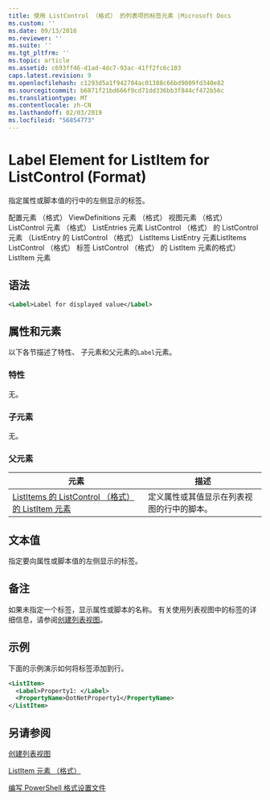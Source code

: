 ```yaml
---
title: 使用 ListControl （格式） 的列表项的标签元素 |Microsoft Docs
ms.custom: ''
ms.date: 09/13/2016
ms.reviewer: ''
ms.suite: ''
ms.tgt_pltfrm: ''
ms.topic: article
ms.assetid: c693ff46-d1ad-4dc7-93ac-41ff2fc6c103
caps.latest.revision: 9
ms.openlocfilehash: c1293d5a1f942704ac01388c66bd9009fd340e82
ms.sourcegitcommit: b6871f21bd666f9cd71dd336bb3f844cf472b56c
ms.translationtype: MT
ms.contentlocale: zh-CN
ms.lasthandoff: 02/03/2019
ms.locfileid: "56854773"
---
```

# <a name="label-element-for-listitem-for-listcontrol-format"></a>Label Element for ListItem for ListControl (Format)

指定属性或脚本值的行中的左侧显示的标签。

配置元素 （格式） ViewDefinitions 元素 （格式） 视图元素 （格式） ListControl 元素 （格式） ListEntries 元素 ListControl （格式） 的 ListControl 元素 （ListEntry 的 ListControl （格式） ListItems ListEntry 元素ListItems ListControl （格式） 标签 ListControl （格式） 的 ListItem 元素的格式） ListItem 元素

## <a name="syntax"></a>语法

```xml
<Label>Label for displayed value</Label>
```

## <a name="attributes-and-elements"></a>属性和元素

以下各节描述了特性、 子元素和父元素的`Label`元素。

### <a name="attributes"></a>特性

无。

### <a name="child-elements"></a>子元素

无。

### <a name="parent-elements"></a>父元素

|元素|描述|
|-------------|-----------------|
|[ListItems 的 ListControl （格式） 的 ListItem 元素](./listitem-element-for-listitems-for-listcontrol-format.md)|定义属性或其值显示在列表视图的行中的脚本。|

## <a name="text-value"></a>文本值

指定要向属性或脚本值的左侧显示的标签。

## <a name="remarks"></a>备注

如果未指定一个标签，显示属性或脚本的名称。 有关使用列表视图中的标签的详细信息，请参阅[创建列表视图](./creating-a-list-view.md)。

## <a name="example"></a>示例

下面的示例演示如何将标签添加到行。

```xml
<ListItem>
  <Label>Property1: </Label>
  <PropertyName>DotNetProperty1</PropertyName>
</ListItem>

```

## <a name="see-also"></a>另请参阅

[创建列表视图](./creating-a-list-view.md)

[ListItem 元素 （格式）](./listitem-element-for-listitems-for-listcontrol-format.md)

[编写 PowerShell 格式设置文件](./writing-a-powershell-formatting-file.md)
